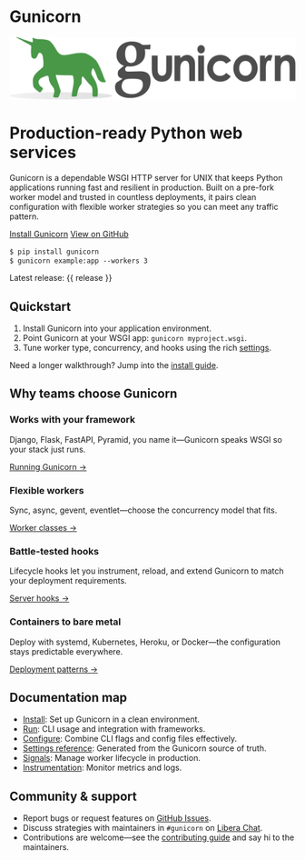 # Gunicorn

<div class="hero">
  <div class="hero__inner">
    <div class="hero__copy">
      <img class="hero__logo" src="assets/gunicorn.svg" alt="Gunicorn mascot" />
      <h1>Production-ready Python web services</h1>
      <p>Gunicorn is a dependable WSGI HTTP server for UNIX that keeps Python applications running fast and resilient in production. Built on a pre-fork worker model and trusted in countless deployments, it pairs clean configuration with flexible worker strategies so you can meet any traffic pattern.</p>
      <div class="hero__cta">
        <a class="md-button md-button--primary" href="install/">Install Gunicorn</a>
        <a class="md-button" href="https://github.com/benoitc/gunicorn">View on GitHub</a>
      </div>
    </div>
    <div class="hero__code">
      <pre><code class="language-console">$ pip install gunicorn
$ gunicorn example:app --workers 3</code></pre>
      <div class="hero__version">Latest release: <span>{{ release }}</span></div>
    </div>
  </div>
</div>

## Quickstart

1. Install Gunicorn into your application environment.
2. Point Gunicorn at your WSGI app: `gunicorn myproject.wsgi`.
3. Tune worker type, concurrency, and hooks using the rich [settings](reference/settings.md).

Need a longer walkthrough? Jump into the [install guide](install.md).

## Why teams choose Gunicorn

<section class="feature-grid">
  <article class="feature-card">
    <h3>Works with your framework</h3>
    <p>Django, Flask, FastAPI, Pyramid, you name it&mdash;Gunicorn speaks WSGI so your stack just runs.</p>
    <a href="run/">Running Gunicorn &rarr;</a>
  </article>
  <article class="feature-card">
    <h3>Flexible workers</h3>
    <p>Sync, async, gevent, eventlet&mdash;choose the concurrency model that fits.</p>
    <a href="reference/settings/#worker_class">Worker classes &rarr;</a>
  </article>
  <article class="feature-card">
    <h3>Battle-tested hooks</h3>
    <p>Lifecycle hooks let you instrument, reload, and extend Gunicorn to match your deployment requirements.</p>
    <a href="custom/">Server hooks &rarr;</a>
  </article>
  <article class="feature-card">
    <h3>Containers to bare metal</h3>
    <p>Deploy with systemd, Kubernetes, Heroku, or Docker&mdash;the configuration stays predictable everywhere.</p>
    <a href="deploy/">Deployment patterns &rarr;</a>
  </article>
</section>

## Documentation map

- [Install](install.md): Set up Gunicorn in a clean environment.
- [Run](run.md): CLI usage and integration with frameworks.
- [Configure](configure.md): Combine CLI flags and config files effectively.
- [Settings reference](reference/settings.md): Generated from the Gunicorn source of truth.
- [Signals](signals.md): Manage worker lifecycle in production.
- [Instrumentation](instrumentation.md): Monitor metrics and logs.

## Community & support

- Report bugs or request features on [GitHub Issues](https://github.com/benoitc/gunicorn/issues).
- Discuss strategies with maintainers in `#gunicorn` on [Libera Chat](https://libera.chat/).
- Contributions are welcome&mdash;see the [contributing guide](community.md#contributing) and say hi to the maintainers.
